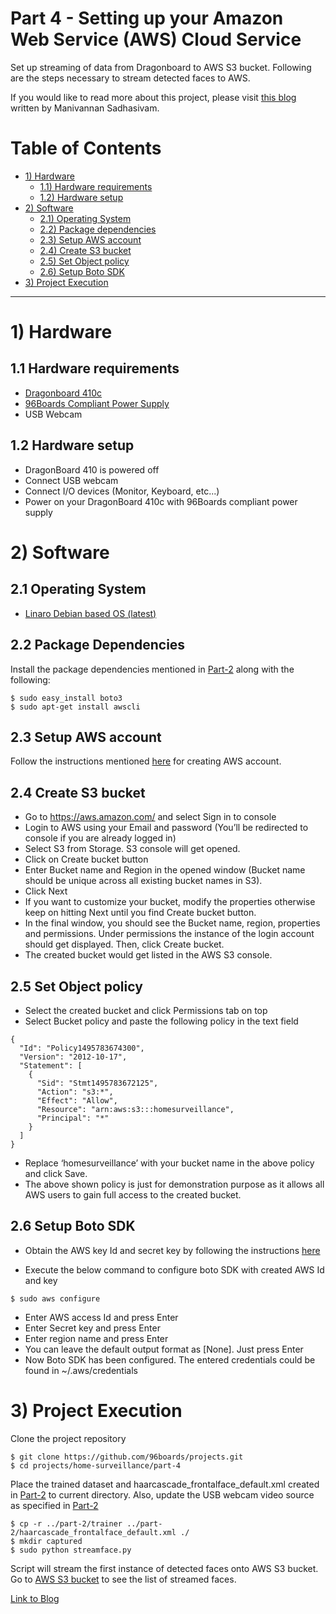 # Part 4 - Setting up your Amazon Web Service (AWS) Cloud Service

Set up streaming of data from Dragonboard to AWS S3 bucket. Following are the steps necessary
to stream detected faces to AWS.

If you would like to read more about this project, please visit [this blog](http://www.96boards.org/blog/part-4-home-surveillance-project-96boards/) written by Manivannan Sadhasivam.

# Table of Contents

- [1) Hardware](#1-hardware)
   - [1.1) Hardware requirements](#11-hardware-requirements)
   - [1.2) Hardware setup](#12-hardware-setup)
- [2) Software](#2-software)   
   - [2.1) Operating System](#21-operating-system)
   - [2.2) Package dependencies](#22-package-dependencies)
   - [2.3) Setup AWS account](#23-setup-aws-account)
   - [2.4) Create S3 bucket](#24-create-s3-bucket)
   - [2.5) Set Object policy](#25-set-object-policy)
   - [2.6) Setup Boto SDK](#26-setup-boto-sdk)
- [3) Project Execution](#3-project-execution)

***

# 1) Hardware

## 1.1 Hardware requirements

- [Dragonboard 410c](http://www.96boards.org/product/dragonboard410c/)
- [96Boards Compliant Power Supply](http://www.96boards.org/product/power/)
- USB Webcam

## 1.2 Hardware setup

- DragonBoard 410 is powered off
- Connect USB webcam
- Connect I/O devices (Monitor, Keyboard, etc...)
- Power on your DragonBoard 410c with 96Boards compliant power supply

# 2) Software

## 2.1 Operating System

- [Linaro Debian based OS (latest)](https://github.com/96boards/documentation/blob/master/ConsumerEdition/DragonBoard-410c/Downloads/Debian.md)

## 2.2 Package Dependencies
 
Install the package dependencies mentioned in [Part-2](../part-2#22-package-dependencies) along with the following:

``` shell
$ sudo easy_install boto3
$ sudo apt-get install awscli
```
## 2.3 Setup AWS account

Follow the instructions mentioned [here](https://aws.amazon.com/premiumsupport/knowledge-center/create-and-activate-aws-account/) for creating AWS account.

## 2.4 Create S3 bucket
 
- Go to https://aws.amazon.com/ and select Sign in to console 
- Login to AWS using your Email and password (You’ll be redirected to console if you are already logged in)
- Select S3 from Storage. S3 console will get opened.
- Click on Create bucket button
- Enter Bucket name and Region in the opened window (Bucket name should be unique across all existing bucket names in S3). 
- Click Next
- If you want to customize your bucket, modify the properties otherwise keep on hitting Next until you find Create bucket button.
- In the final window, you should see the Bucket name, region, properties and permissions. Under permissions the instance of the login account should get displayed. Then, click Create bucket.
- The created bucket would get listed in the AWS S3 console.
 
## 2.5 Set Object policy
 
- Select the created bucket and click Permissions tab on top
- Select Bucket policy and paste the following policy in the text field

```shell 	
{
  "Id": "Policy1495783674300",
  "Version": "2012-10-17",
  "Statement": [
    {
      "Sid": "Stmt1495783672125",
      "Action": "s3:*",
      "Effect": "Allow",
      "Resource": "arn:aws:s3:::homesurveillance",
      "Principal": "*"
    }
  ]
}
```
- Replace ‘homesurveillance’ with your bucket name in the above policy and click Save.
- The above shown policy is just for demonstration purpose as it allows all AWS users to gain full access to the created bucket.
 
## 2.6 Setup Boto SDK
 
- Obtain the AWS key Id and secret key by following the instructions [here](https://aws.amazon.com/premiumsupport/knowledge-center/create-access-key/)

- Execute the below command to configure boto SDK with created AWS Id and key
 ```shell
 $ sudo aws configure
 ```
 - Enter AWS access Id and press Enter
 - Enter Secret key and press Enter 
 - Enter region name and press Enter
 - You can leave the default output format as [None]. Just press Enter
 - Now Boto SDK has been configured. The entered credentials could be found in ~/.aws/credentials
 
# 3) Project Execution

Clone the project repository

``` shell
$ git clone https://github.com/96boards/projects.git
$ cd projects/home-surveillance/part-4
```
Place the trained dataset and haarcascade_frontalface_default.xml created in [Part-2](../part-2) to current directory. Also, update the USB webcam video source as specified in [Part-2](../part-2/README.md#31-creating-dataset)

``` shell
$ cp -r ../part-2/trainer ../part-2/haarcascade_frontalface_default.xml ./
$ mkdir captured
$ sudo python streamface.py
```
Script will stream the first instance of detected faces onto AWS S3 bucket. Go to [AWS S3 bucket](https://aws.amazon.com/s3/) to see the list of streamed faces.

[Link to Blog](http://www.96boards.org/blog/part-4-home-surveillance-project-96boards/)
